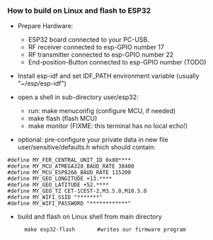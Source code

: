 
### How to build on Linux and flash to ESP32

* Prepare Hardware:
  * ESP32 board connected to your PC-USB.
  * RF receiver connected to esp-GPIO number 17
  * RF transmitter connected to esp-GPIO number 22
  * End-position-Button connected to esp-GPIO number (TODO)


* Install esp-idf and set IDF_PATH environment variable (usually "~/esp/esp-idf")

* open a shell in sub-directory user/esp32:
  * run: make menuconfig  (configure MCU, if needed)
  * make flash        (flash MCU)
  * make monitor      (FIXME: this terminal has no local echo!)

* optional: pre-configure your private data in new file user/sensitive/defaults.h which should contain:
```
#define MY_FER_CENTRAL_UNIT_ID 0x80****
#define MY_MCU_ATMEGA328_BAUD_RATE 38400
#define MY_MCU_ESP8266_BAUD_RATE 115200
#define MY_GEO_LONGITUDE +13.****
#define MY_GEO_LATITUDE +52.****
#define MY_GEO_TZ CET-1CEST-2,M3.5.0,M10.5.0
#define MY_WIFI_SSID "*******"
#define MY_WIFI_PASSWORD "************"
```

* build and flash on Linux shell from main directory


        make esp32-flash       #writes our firmware program

